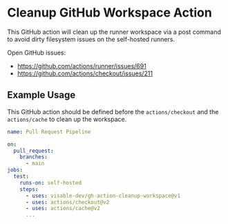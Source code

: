 # Cleanup GitHub Workspace Action
This GitHub action will clean up the runner workspace via a post command to avoid dirty filesystem issues on the self-hosted runners.

Open GitHub issues:
- https://github.com/actions/runner/issues/691
- https://github.com/actions/checkout/issues/211

## Example Usage
This GitHub action should be defined before the `actions/checkout` and the `actions/cache` to clean up the workspace.

```yaml
name: Pull Request Pipeline

on:
  pull_request:
    branches:
      - main
jobs:
  test:
    runs-on: self-hosted
    steps:
      - uses: visable-dev/gh-action-cleanup-workspace@v1
      - uses: actions/checkout@v2
      - uses: actions/cache@v2
      ...
```
